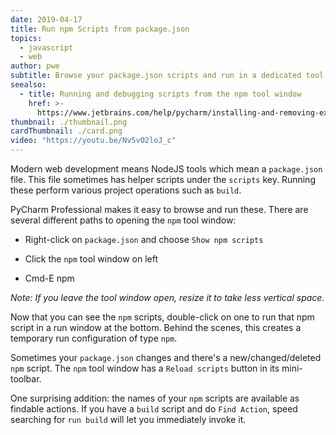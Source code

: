 ```yaml
---
date: 2019-04-17
title: Run npm Scripts from package.json
topics:
  - javascript
  - web
author: pwe
subtitle: Browse your package.json scripts and run in a dedicated tool window.
seealso:
  - title: Running and debugging scripts from the npm tool window
    href: >-
      https://www.jetbrains.com/help/pycharm/installing-and-removing-external-software-using-node-package-manager.html#ws_npm_run_debug_scripts_from_npm_tool_window
thumbnail: ./thumbnail.png
cardThumbnail: ./card.png
video: "https://youtu.be/Nv5vO2loJ_c"
---
```


Modern web development means NodeJS tools which mean a `package.json` file. This file sometimes has helper scripts under the `scripts` key. Running these perform various project operations such as `build`.

PyCharm Professional makes it easy to browse and run these. There are several different paths to opening the `npm` tool window:

- Right-click on `package.json` and choose `Show npm scripts`

- Click the `npm` tool window on left

- Cmd-E npm

_Note: If you leave the tool window open, resize it to take less vertical space._

Now that you can see the `npm` scripts, double-click on one to run that npm script in a run window at the bottom. Behind the scenes, this creates a temporary run configuration of type `npm`.

Sometimes your `package.json` changes and there's a new/changed/deleted `npm` script. The `npm` tool window has a `Reload scripts` button in its mini-toolbar.

One surprising addition: the names of your `npm` scripts are available as findable actions. If you have a `build` script and do `Find Action`, speed searching for `run build` will let you immediately invoke it.
